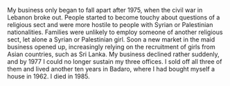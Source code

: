 My business only began to fall apart after 1975, when the civil war in Lebanon broke out. People started to become touchy about questions of a religious sect and were more hostile to people with Syrian or Palestinian nationalities. Families were unlikely to employ someone of another religious sect, let alone a Syrian or Palestinian girl. Soon a new market in the maid business opened up, increasingly relying on the recruitment of girls from Asian countries, such as Sri Lanka. My business declined rather suddenly, and by 1977 I could no longer sustain my three offices. I sold off all three of them and lived another ten years in Badaro, where I had bought myself a house in 1962. I died in 1985.
